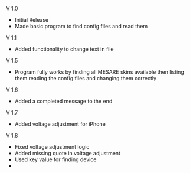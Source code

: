 V 1.0
 - Initial Release
 - Made basic program to find config files and read them

V 1.1
 - Added functionality to change text in file

V 1.5
 - Program fully works by finding all MESARE skins available then listing them
   reading the config files and changing them correctly

V 1.6
 - Added a completed message to the end

V 1.7
 - Added voltage adjustment for iPhone
 
V 1.8
 - Fixed voltage adjustment logic
 - Added missing quote in voltage adjustment
 - Used key value for finding device
 - 